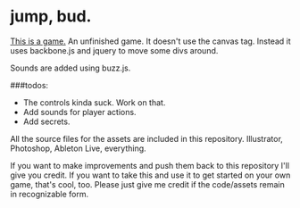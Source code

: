# jump, bud.
[This is a game.](http://sethvincent.github.com/jump-bud) An unfinished game.
It doesn't use the canvas tag. Instead it uses backbone.js and jquery to move some divs around.

Sounds are added using buzz.js.

###todos:
- The controls kinda suck. Work on that.  
- Add sounds for player actions.  
- Add secrets.  



All the source files for the assets are included in this repository. Illustrator, Photoshop, Ableton Live, everything.  

If you want to make improvements and push them back to this repository I'll give you credit. 
If you want to take this and use it to get started on your own game, that's cool, too. Please just give me credit if the code/assets remain in recognizable form.